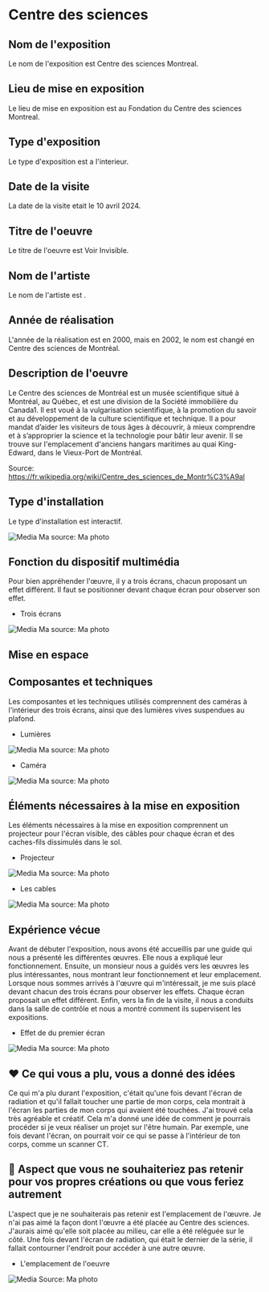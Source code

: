 # Centre des sciences

## Nom de l'exposition
Le nom de l'exposition est Centre des sciences Montreal.

## Lieu de mise en exposition
Le lieu de mise en exposition est au Fondation du Centre des sciences Montreal.

## Type d'exposition
Le type d'exposition est a l'interieur. 

## Date de la visite
La date de la visite etait le 10 avril 2024.

## Titre de l'oeuvre
Le titre de l'oeuvre est Voir Invisible.

## Nom de l'artiste
Le nom de l'artiste est  . 

## Année de réalisation 
L'année de la réalisation est en 2000, mais en 2002, le nom est changé en Centre des sciences de Montréal. 

## Description de l'oeuvre
Le Centre des sciences de Montréal est un musée scientifique situé à Montréal, au Québec, et est une division de la Société immobilière du Canada1. Il est voué à la vulgarisation scientifique, à la promotion du savoir et au développement de la culture scientifique et technique. Il a pour mandat d’aider les visiteurs de tous âges à découvrir, à mieux comprendre et à s’approprier la science et la technologie pour bâtir leur avenir. Il se trouve sur l'emplacement d'anciens hangars maritimes au quai King-Edward, dans le Vieux-Port de Montréal.

Source: https://fr.wikipedia.org/wiki/Centre_des_sciences_de_Montr%C3%A9al

## Type d'installation 
Le type d'installation est interactif.

![Media](Media/devant_3_ecrans.jpg)
Ma source: Ma photo

## Fonction du dispositif multimédia
Pour bien appréhender l'œuvre, il y a trois écrans, chacun proposant un effet différent. Il faut se positionner devant chaque écran pour observer son effet.

- Trois écrans
   
![Media](Media/les_3_ecrans.jpg)
Ma source: Ma photo

## Mise en espace


## Composantes et techniques
Les composantes et les techniques utilisés comprennent des caméras à l'intérieur des trois écrans, ainsi que des lumières vives suspendues au plafond.

- Lumières

![Media](Media/projecteur_ecrans.jpg)
Ma source: Ma photo

- Caméra

![Media](Media/camera_noir.jpg)
Ma source: Ma photo
## Éléments nécessaires à la mise en exposition
Les éléments nécessaires à la mise en exposition comprennent un projecteur pour l'écran visible, des câbles pour chaque écran et des caches-fils dissimulés dans le sol.

- Projecteur
  
![Media](Media/arriere_projecteur.jpg)
Ma source: Ma photo

- Les cables
  
![Media](Media/interieur_ecran2.jpg)
Ma source: Ma photo
## Expérience vécue
Avant de débuter l'exposition, nous avons été accueillis par une guide qui nous a présenté les différentes œuvres. Elle nous a expliqué leur fonctionnement. Ensuite, un monsieur nous a guidés vers les œuvres les plus intéressantes, nous montrant leur fonctionnement et leur emplacement. Lorsque nous sommes arrivés à l'œuvre qui m'intéressait, je me suis placé devant chacun des trois écrans pour observer les effets. Chaque écran proposait un effet différent. Enfin, vers la fin de la visite, il nous a conduits dans la salle de contrôle et nous a montré comment ils supervisent les expositions.

- Effet de du premier écran

![Media](Media/ecran_noir.jpg)
Ma source: Ma photo

## ❤️ Ce qui vous a plu, vous a donné des idées
Ce qui m'a plu durant l'exposition, c'était qu'une fois devant l'écran de radiation et qu'il fallait toucher une partie de mon corps, cela montrait à l'écran les parties de mon corps qui avaient été touchées. J'ai trouvé cela très agréable et créatif. Cela m'a donné une idée de comment je pourrais procéder si je veux réaliser un projet sur l'être humain. Par exemple, une fois devant l'écran, on pourrait voir ce qui se passe à l'intérieur de ton corps, comme un scanner CT. 


## 🤔 Aspect que vous ne souhaiteriez pas retenir pour vos propres créations ou que vous feriez autrement
L'aspect que je ne souhaiterais pas retenir est l'emplacement de l'œuvre. Je n'ai pas aimé la façon dont l'œuvre a été placée au Centre des sciences. J'aurais aimé qu'elle soit placée au milieu, car elle a été reléguée sur le côté. Une fois devant l'écran de radiation, qui était le dernier de la série, il fallait contourner l'endroit pour accéder à une autre œuvre. 

- L'emplacement de l'oeuvre
  
![Media](Media/devant_3_ecrans.jpg)
Source: Ma photo



